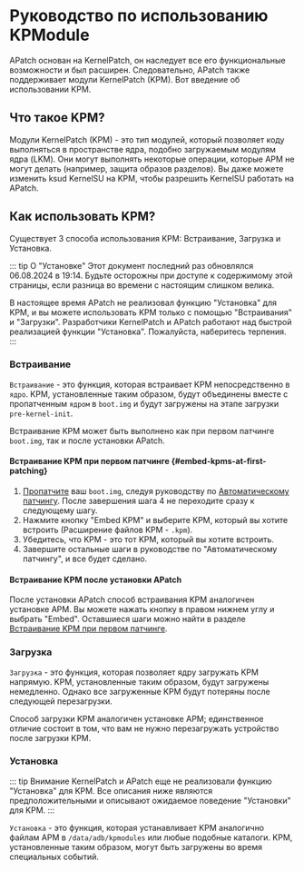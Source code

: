 
# Руководство по использованию KPModule

APatch основан на KernelPatch, он наследует все его функциональные возможности и был расширен. Следовательно, APatch также поддерживает модули KernelPatch (KPM). Вот введение об использовании KPM.

## Что такое KPM?

Модули KernelPatch (KPM) - это тип модулей, который позволяет коду выполняться в пространстве ядра, подобно загружаемым модулям ядра (LKM). Они могут выполнять некоторые операции, которые APM не могут делать (например, защита образов разделов). Вы даже можете изменить ksud KernelSU на KPM, чтобы разрешить KernelSU работать на APatch.

## Как использовать KPM?

Существует 3 способа использования KPM: Встраивание, Загрузка и Установка.

::: tip О "Установке"
Этот документ последний раз обновлялся 06.08.2024 в 19:14. Будьте осторожны при доступе к содержимому этой страницы, если разница во времени с настоящим слишком велика.

В настоящее время APatch не реализовал функцию "Установка" для KPM, и вы можете использовать KPM только с помощью "Встраивания" и "Загрузки". Разработчики KernelPatch и APatch работают над быстрой реализацией функции "Установка". Пожалуйста, наберитесь терпения.
:::

### Встраивание

`Встраивание` - это функция, которая встраивает KPM непосредственно в `ядро`. KPM, установленные таким образом, будут объединены вместе с пропатченным `ядром` в `boot.img` и будут загружены на этапе загрузки `pre-kernel-init`.

Встраивание KPM может быть выполнено как при первом патчинге `boot.img`, так и после установки APatch.

#### Встраивание KPM при первом патчинге {#embed-kpms-at-first-patching}

1. [Пропатчите](/ru/install#patch) ваш `boot.img`, следуя руководству по [Автоматическому патчингу](/ru/install#automatically-patching). После завершения шага 4 не переходите сразу к следующему шагу.
2. Нажмите кнопку "Embed KPM" и выберите KPM, который вы хотите встроить (Расширение файлов KPM - `.kpm`).
3. Убедитесь, что KPM - это тот KPM, который вы хотите встроить.
4. Завершите остальные шаги в руководстве по "Автоматическому патчингу", и все будет сделано.

#### Встраивание KPM после установки APatch

После установки APatch способ встраивания KPM аналогичен установке APM. Вы можете нажать кнопку в правом нижнем углу и выбрать "Embed". Оставшиеся шаги можно найти в разделе [Встраивание KPM при первом патчинге](/ru/kpm-usage-guide#embed-kpms-at-first-patching).

### Загрузка

`Загрузка` - это функция, которая позволяет ядру загружать KPM напрямую. KPM, установленные таким образом, будут загружены немедленно. Однако все загруженные KPM будут потеряны после следующей перезагрузки.

Способ загрузки KPM аналогичен установке APM; единственное отличие состоит в том, что вам не нужно перезагружать устройство после загрузки KPM.

### Установка

::: tip Внимание
KernelPatch и APatch еще не реализовали функцию "Установка" для KPM. Все описания ниже являются предположительными и описывают ожидаемое поведение "Установки" для KPM.
:::

`Установка` - это функция, которая устанавливает KPM аналогично файлам APM в `/data/adb/kpmodules` или любые подобные каталоги. KPM, установленные таким образом, могут быть загружены во время специальных событий.

